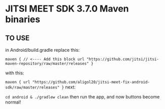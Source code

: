 # JITSI MEET SDK 3.7.0 Maven binaries 

## TO USE
in Android/build.gradle replace this:

```maven { // <---- Add this block url "https://github.com/jitsi/jitsi-maven-repository/raw/master/releases" }```

with this:

```maven { url "https://github.com/aligol20/jitsi-meet-fix-android-sdk/raw/master/releases" }```
next:

```cd android & ./gradlew clean```
then run the app, and now buttons become normal!

